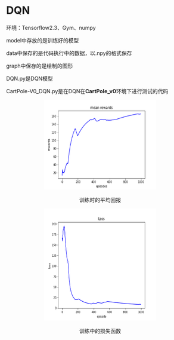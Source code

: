 # DQN

环境：Tensorflow2.3、Gym、numpy

model中存放的是训练好的模型

data中保存的是代码执行中的数据，以.npy的格式保存

graph中保存的是绘制的图形

DQN.py是DQN模型

CartPole-V0_DQN.py是在DQN在**CartPole_v0**环境下进行测试的代码

<div align=center><img src="graph/mean_rewards.png" width="300" height="240" alt="训练时的平均回报"/><br/>
<p align="center">训练时的平均回报</p>
<div align=center><img src="graph/losses.png" width="300" height="300" alt="测试时的得分"/><br/>
<p align="center">训练中的损失函数</p>
 




